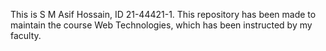 This is S M Asif Hossain, ID 21-44421-1. This repository has been made to maintain the course Web Technologies, which has been instructed by my faculty.
